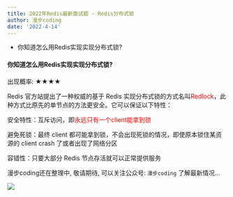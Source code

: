 ```yaml
---
title: 2022年Redis最新面试题 - Redis分布式锁
author: 漫步coding
date: '2022-4-14'
---
```



- 你知道怎么用Redis实现实现分布式锁?

#### 你知道怎么用Redis实现实现分布式锁?

出现概率: ★★★★

Redis 官方站提出了一种权威的基于 Redis 实现分布式锁的方式名叫<font color=#FF000 >Redlock</font>，此种方式比原先的单节点的方法更安全。它可以保证以下特性：

安全特性：互斥访问，即<font color=#FF000 >永远只有一个client能拿到锁</font>

避免死锁：最终 client 都可能拿到锁，不会出现死锁的情况，即使原本锁住某资源的 client crash 了或者出现了网络分区

容错性：只要大部分 Redis 节点存活就可以正常提供服务

漫步coding还在整理中, 敬请期待, 可以关注公众号: `漫步coding` 了解最新情况...


![](https://images.xiaozhuanlan.com/uploads/photo/2022/5cb0c91e-fd83-4a04-8df6-65fb602b3834.png)
